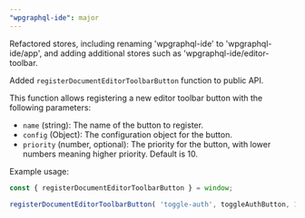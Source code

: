 ```yaml
---
"wpgraphql-ide": major
---
```


Refactored stores, including renaming 'wpgraphql-ide' to 'wpgraphql-ide/app', and adding additional stores such as 'wpgraphql-ide/editor-toolbar.

Added `registerDocumentEditorToolbarButton` function to public API.

This function allows registering a new editor toolbar button with the following parameters:

- `name` (string): The name of the button to register.
- `config` (Object): The configuration object for the button.
- `priority` (number, optional): The priority for the button, with lower numbers meaning higher priority. Default is 10.

Example usage:

```js
const { registerDocumentEditorToolbarButton } = window;

registerDocumentEditorToolbarButton( 'toggle-auth', toggleAuthButton, 1 );
```
